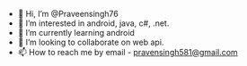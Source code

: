- 👋 Hi, I’m @Praveensingh76
- 👀 I’m interested in android, java, c#, .net.
- 🌱 I’m currently learning android
- 💞️ I’m looking to collaborate on web api.
- 📫 How to reach me by email - pravensingh581@gmail.com

<!---
Praveensingh76/Praveensingh76 is a ✨ special ✨ repository because its `README.md` (this file) appears on your GitHub profile.
You can click the Preview link to take a look at your changes.
--->
